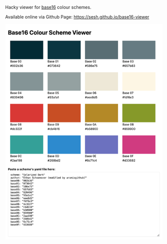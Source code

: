 Hacky viewer for [base16](https://github.com/chriskempson/base16) colour schemes.

Available online via Github Page: https://sesh.github.io/base16-viewer

![Screenshot of the base16 viewer in a tablet format](base16-viewer.png)
